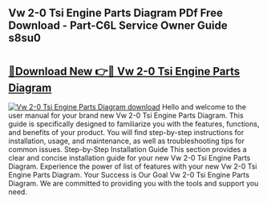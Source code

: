 ## Vw 2-0 Tsi Engine Parts Diagram PDf Free Download - Part-C6L Service Owner Guide s8su0

# <h2><a href="http://dfpah5.blite.top/?on=Vw+2-0+Tsi+Engine+Parts+Diagram">🔗Download New 👉🔴 Vw 2-0 Tsi Engine Parts Diagram</a></h2>

[![Vw 2-0 Tsi Engine Parts Diagram download](https://i.imgur.com/lujVjoI.png)](http://dfpah5.blite.top/?on=Vw+2-0+Tsi+Engine+Parts+Diagram)
Hello and welcome to the user manual for your brand new Vw 2-0 Tsi Engine Parts Diagram. This guide is specifically designed to familiarize you with the features, functions, and benefits of your product. You will find step-by-step instructions for installation, usage, and maintenance, as well as troubleshooting tips for common issues. Step-by-Step Installation Guide This section provides a clear and concise installation guide for your new Vw 2-0 Tsi Engine Parts Diagram. Experience the power of list of features with your new Vw 2-0 Tsi Engine Parts Diagram. Your Success is Our Goal Vw 2-0 Tsi Engine Parts Diagram. We are committed to providing you with the tools and support you need.
